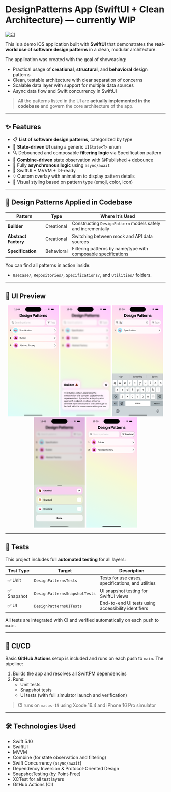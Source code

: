 # DesignPatterns App (SwiftUI + Clean Architecture) — currently WIP

[![CI](https://github.com/galinaabdurashitova/design_patterns/actions/workflows/ios-ci.yml/badge.svg?branch=main)](https://github.com/galinaabdurashitova/design_patterns/actions/workflows/ios-ci.yml)

This is a demo iOS application built with **SwiftUI** that demonstrates the **real-world use of software design patterns** in a clean, modular architecture.

The application was created with the goal of showcasing:
- Practical usage of **creational**, **structural**, and **behavioral** design patterns
- Clean, testable architecture with clear separation of concerns
- Scalable data layer with support for multiple data sources
- Async data flow and Swift concurrency in SwiftUI

> All the patterns listed in the UI are **actually implemented in the codebase** and govern the core architecture of the app.

---

## ✨ Features

- 📋 **List of software design patterns**, categorized by type
- 🚦 **State-driven UI** using a generic `UIState<T>` enum
- 🔍 Debounced and composable **filtering logic** via Specification pattern
- 🧰 **Combine-driven** state observation with @Published + debounce
- 🚀 Fully **asynchronous logic** using `async/await`
- 🎯 SwiftUI + MVVM + DI-ready
- 💡 Custom overlay with animation to display pattern details
- 🎨 Visual styling based on pattern type (emoji, color, icon)

---

## 🧩 Design Patterns Applied in Codebase

| Pattern              | Type         | Where It’s Used                                                  |
|----------------------|--------------|------------------------------------------------------------------|
| **Builder**          | Creational   | Constructing `DesignPattern` models safely and incrementally     |
| **Abstract Factory** | Creational   | Switching between mock and API data sources                      |
| **Specification**    | Behavioral   | Filtering patterns by name/type with composable specifications   |

You can find all patterns in action inside:
- `UseCase/`, `Repositories/`, `Specifications/`, and `Utilities/` folders.

---

## 🧪 UI Preview

<p align="center">
  <img src="screenshots/1_main_screen.png" width="160"/>
  <img src="screenshots/2_design_pattern_view.png" width="160"/>
  <img src="screenshots/3_search.png" width="160"/>
  <img src="screenshots/4_type_filter_bottom_sheet.png" width="160"/>
  <img src="screenshots/5_type_filter_applied.png" width="160"/>
</p>

---

## 🧪 Tests

This project includes full **automated testing** for all layers:

| Test Type      | Target                     | Description                                         |
|----------------|----------------------------|-----------------------------------------------------|
| ✅ Unit         | `DesignPatternsTests`       | Tests for use cases, specifications, and utilities  |
| ✅ Snapshot     | `DesignPatternsSnapshotTests` | UI snapshot testing for SwiftUI views               |
| ✅ UI           | `DesignPatternsUITests`     | End-to-end UI tests using accessibility identifiers |

All tests are integrated with CI and verified automatically on each push to `main`.

---

## 🚀 CI/CD

Basic **GitHub Actions** setup is included and runs on each push to `main`. The pipeline:

1. Builds the app and resolves all SwiftPM dependencies
2. Runs:
   - Unit tests
   - Snapshot tests
   - UI tests (with full simulator launch and verification)

> CI runs on `macos-15` using Xcode 16.4 and iPhone 16 Pro simulator

---

## 🛠 Technologies Used

- Swift 5.10
- SwiftUI
- MVVM
- Combine (for state observation and filtering)
- Swift Concurrency (`async/await`)
- Dependency Inversion & Protocol-Oriented Design
- SnapshotTesting (by Point-Free)
- XCTest for all test layers
- GitHub Actions (CI)
